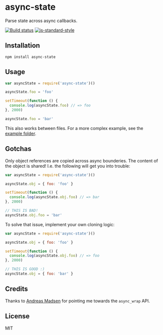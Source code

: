 # async-state

Parse state across async callbacks.

[![Build status](https://travis-ci.org/watson/async-state.svg?branch=master)](https://travis-ci.org/watson/async-state)
[![js-standard-style](https://img.shields.io/badge/code%20style-standard-brightgreen.svg?style=flat)](https://github.com/feross/standard)

## Installation

```
npm install async-state
```

## Usage

```js
var asyncState = require('async-state')()

asyncState.foo = 'foo'

setTimeout(function () {
  console.log(asyncState.foo) // => foo
}, 2000)

asyncState.foo = 'bar'
```

This also works between files. For a more complex example, see the
[example
folder](https://github.com/watson/async-state/tree/master/example).

## Gotchas

Only object references are copied across async bounderies. The content
of the object is shared! I.e. the following will get you into trouble:

```js
var asyncState = require('async-state')()

asyncState.obj = { foo: 'foo' }

setTimeout(function () {
  console.log(asyncState.obj.foo) // => bar
}, 2000)

// THIS IS BAD!
asyncState.obj.foo = 'bar'
```

To solve that issue, implement your own cloning logic:

```js
var asyncState = require('async-state')()

asyncState.obj = { foo: 'foo' }

setTimeout(function () {
  console.log(asyncState.obj.foo) // => foo
}, 2000)

// THIS IS GOOD :)
asyncState.obj = { foo: 'bar' }
```

## Credits

Thanks to [Andreas Madsen](https://github.com/AndreasMadsen) for pointing me towards the `async_wrap` API.

## License

MIT
